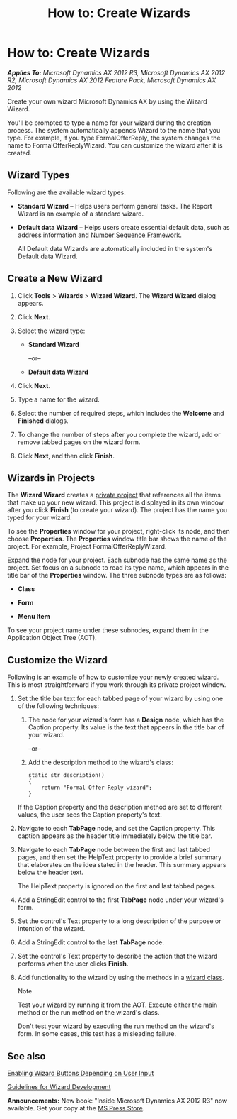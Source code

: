 ﻿---
title: 'How to: Create Wizards'
TOCTitle: 'How to: Create Wizards'
ms:assetid: 392f2e5c-f11c-439c-9d38-5885c43561c3
ms:mtpsurl: https://msdn.microsoft.com/en-us/library/Aa636654(v=AX.60)
ms:contentKeyID: 35242863
ms.date: 05/18/2015
mtps_version: v=AX.60
---

# How to: Create Wizards 


_**Applies To:** Microsoft Dynamics AX 2012 R3, Microsoft Dynamics AX 2012 R2, Microsoft Dynamics AX 2012 Feature Pack, Microsoft Dynamics AX 2012_

Create your own wizard Microsoft Dynamics AX by using the Wizard Wizard.

You'll be prompted to type a name for your wizard during the creation process. The system automatically appends Wizard to the name that you type. For example, if you type FormalOfferReply, the system changes the name to FormalOfferReplyWizard. You can customize the wizard after it is created.

## Wizard Types

Following are the available wizard types:

  - **Standard Wizard** – Helps users perform general tasks. The Report Wizard is an example of a standard wizard.

  - **Default data Wizard** – Helps users create essential default data, such as address information and [Number Sequence Framework](number-sequence-framework.md).
    
    All Default data Wizards are automatically included in the system's Default data Wizard.

## Create a New Wizard

1.  Click **Tools** \> **Wizards** \> **Wizard Wizard**. The **Wizard Wizard** dialog appears.

2.  Click **Next**.

3.  Select the wizard type:
    
      - **Standard Wizard**
        
        –or–
    
      - **Default data Wizard**

4.  Click **Next**.

5.  Type a name for the wizard.

6.  Select the number of required steps, which includes the **Welcome** and **Finished** dialogs.

7.  To change the number of steps after you complete the wizard, add or remove tabbed pages on the wizard form.

8.  Click **Next**, and then click **Finish**.

## Wizards in Projects

The **Wizard Wizard** creates a [private project](morphx-development-projects.md) that references all the items that make up your new wizard. This project is displayed in its own window after you click **Finish** (to create your wizard). The project has the name you typed for your wizard.

To see the **Properties** window for your project, right-click its node, and then choose **Properties**. The **Properties** window title bar shows the name of the project. For example, Project FormalOfferReplyWizard.

Expand the node for your project. Each subnode has the same name as the project. Set focus on a subnode to read its type name, which appears in the title bar of the **Properties** window. The three subnode types are as follows:

  - **Class**

  - **Form**

  - **Menu Item**

To see your project name under these subnodes, expand them in the Application Object Tree (AOT).

## Customize the Wizard

Following is an example of how to customize your newly created wizard. This is most straightforward if you work through its private project window.

1.  Set the title bar text for each tabbed page of your wizard by using one of the following techniques:
    
    1.  The node for your wizard's form has a **Design** node, which has the Caption property. Its value is the text that appears in the title bar of your wizard.
        
        –or–
    
    2.  Add the description method to the wizard's class:
        
            static str description()
            {
                return "Formal Offer Reply wizard";
            }
    
    If the Caption property and the description method are set to different values, the user sees the Caption property's text.

2.  Navigate to each **TabPage** node, and set the Caption property. This caption appears as the header title immediately below the title bar.

3.  Navigate to each **TabPage** node between the first and last tabbed pages, and then set the HelpText property to provide a brief summary that elaborates on the idea stated in the header. This summary appears below the header text.
    
    The HelpText property is ignored on the first and last tabbed pages.

4.  Add a StringEdit control to the first **TabPage** node under your wizard's form.

5.  Set the control's Text property to a long description of the purpose or intention of the wizard.

6.  Add a StringEdit control to the last **TabPage** node.

7.  Set the control's Text property to describe the action that the wizard performs when the user clicks **Finish**.

8.  Add functionality to the wizard by using the methods in a [wizard class](wizard-classes.md).
    

    > [!NOTE]
    > <P>Test your wizard by running it from the AOT. Execute either the main method or the run method on the wizard's class.</P>

    
    Don't test your wizard by executing the run method on the wizard's form. In some cases, this test has a misleading failure.

## See also

[Enabling Wizard Buttons Depending on User Input](enabling-wizard-buttons-depending-on-user-input.md)

[Guidelines for Wizard Development](guidelines-for-wizard-development.md)

  
**Announcements:** New book: "Inside Microsoft Dynamics AX 2012 R3" now available. Get your copy at the [MS Press Store](https://www.microsoftpressstore.com/store/inside-microsoft-dynamics-ax-2012-r3-9780735685109).

